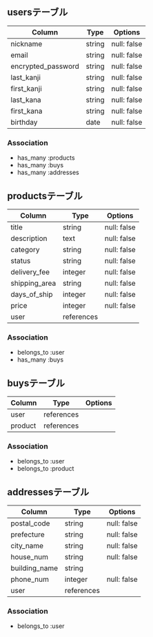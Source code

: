 ## usersテーブル

| Column             | Type   | Options     |
| ------------------ | ------ | ----------- |
| nickname           | string | null: false |
| email              | string | null: false |
| encrypted_password | string | null: false |
| last_kanji         | string | null: false |
| first_kanji        | string | null: false |
| last_kana          | string | null: false |
| first_kana         | string | null: false |
| birthday           | date   | null: false |

### Association

- has_many :products
- has_many :buys
- has_many :addresses

## productsテーブル

| Column        | Type       | Options     |
| ------------- | ---------- | ----------- |
| title         | string     | null: false |
| description   | text       | null: false |
| category      | string     | null: false |
| status        | string     | null: false |
| delivery_fee  | integer    | null: false |
| shipping_area | string     | null: false |
| days_of_ship  | integer    | null: false |
| price         | integer    | null: false |
| user          | references |             |

### Association

- belongs_to :user
- has_many :buys

## buysテーブル

| Column  | Type       | Options     |
| ------- | ---------- | ----------- |
| user    | references |             |
| product | references |             |

### Association

- belongs_to :user
- belongs_to :product

## addressesテーブル

| Column        | Type       | Options     |
| ------------- | ---------- | ----------- |
| postal_code   | string     | null: false |
| prefecture    | string     | null: false |
| city_name     | string     | null: false |
| house_num     | string     | null: false |
| building_name | string     |             |
| phone_num     | integer    | null: false |
| user          | references |             |

### Association

- belongs_to :user